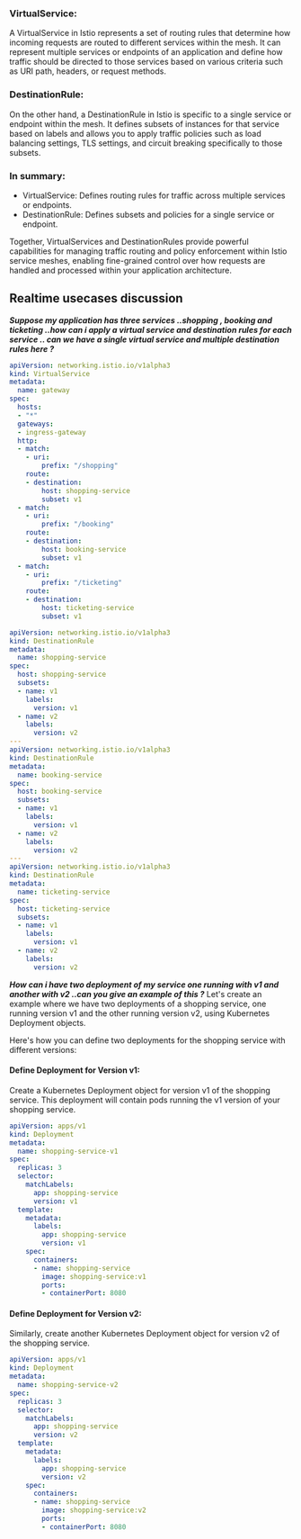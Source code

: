 ### VirtualService: 
A VirtualService in Istio represents a set of routing rules that determine how incoming requests are routed to different services within the mesh. 
It can represent multiple services or endpoints of an application and define how traffic should be directed to those services based on various criteria such as URI path, headers, or request methods.

### DestinationRule: 
On the other hand, a DestinationRule in Istio is specific to a single service or endpoint within the mesh. It defines subsets of instances for that service based 
on labels and allows you to apply traffic policies such as load balancing settings, TLS settings, and circuit breaking specifically to those subsets.

### In summary:
- VirtualService: Defines routing rules for traffic across multiple services or endpoints.
- DestinationRule: Defines subsets and policies for a single service or endpoint.

Together, VirtualServices and DestinationRules provide powerful capabilities for managing traffic routing and policy enforcement within Istio service meshes, 
enabling fine-grained control over how requests are handled and processed within your application architecture.

## Realtime usecases discussion 
***Suppose my application has three services ..shopping , booking and ticketing ..how can i apply a virtual service and destination rules for each service .. 
can we have a single virtual service and multiple destination rules here ?***


```yaml
apiVersion: networking.istio.io/v1alpha3
kind: VirtualService
metadata:
  name: gateway
spec:
  hosts:
  - "*"
  gateways:
  - ingress-gateway
  http:
  - match:
    - uri:
        prefix: "/shopping"
    route:
    - destination:
        host: shopping-service
        subset: v1
  - match:
    - uri:
        prefix: "/booking"
    route:
    - destination:
        host: booking-service
        subset: v1
  - match:
    - uri:
        prefix: "/ticketing"
    route:
    - destination:
        host: ticketing-service
        subset: v1
```

```yaml
apiVersion: networking.istio.io/v1alpha3
kind: DestinationRule
metadata:
  name: shopping-service
spec:
  host: shopping-service
  subsets:
  - name: v1
    labels:
      version: v1
  - name: v2
    labels:
      version: v2
---
apiVersion: networking.istio.io/v1alpha3
kind: DestinationRule
metadata:
  name: booking-service
spec:
  host: booking-service
  subsets:
  - name: v1
    labels:
      version: v1
  - name: v2
    labels:
      version: v2
---
apiVersion: networking.istio.io/v1alpha3
kind: DestinationRule
metadata:
  name: ticketing-service
spec:
  host: ticketing-service
  subsets:
  - name: v1
    labels:
      version: v1
  - name: v2
    labels:
      version: v2
```

***How can i have two deployment of my service one running with v1 and another with v2 ..can you give an example of this ?***
 Let's create an example where we have two deployments of a shopping service, one running version v1 and the other running version v2, using Kubernetes Deployment objects.

Here's how you can define two deployments for the shopping service with different versions:

#### Define Deployment for Version v1:
Create a Kubernetes Deployment object for version v1 of the shopping service. This deployment will contain pods running the v1 version of your shopping service.

```yaml
apiVersion: apps/v1
kind: Deployment
metadata:
  name: shopping-service-v1
spec:
  replicas: 3
  selector:
    matchLabels:
      app: shopping-service
      version: v1
  template:
    metadata:
      labels:
        app: shopping-service
        version: v1
    spec:
      containers:
      - name: shopping-service
        image: shopping-service:v1
        ports:
        - containerPort: 8080
```
#### Define Deployment for Version v2:
Similarly, create another Kubernetes Deployment object for version v2 of the shopping service.

```yaml
apiVersion: apps/v1
kind: Deployment
metadata:
  name: shopping-service-v2
spec:
  replicas: 3
  selector:
    matchLabels:
      app: shopping-service
      version: v2
  template:
    metadata:
      labels:
        app: shopping-service
        version: v2
    spec:
      containers:
      - name: shopping-service
        image: shopping-service:v2
        ports:
        - containerPort: 8080
```




